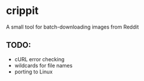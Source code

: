 crippit
=======
A small tool for batch-downloading images from Reddit

TODO:
-------------

* cURL error checking 
* wildcards for file names
* porting to Linux